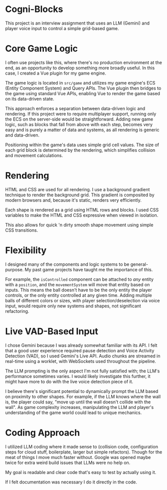 # Cogni-Blocks

This project is an interview assignment that uses an LLM (Gemini) and player voice input to control a simple grid-based game.

# Core Game Logic

I often use projects like this, where there's no production environment at the end, as an opportunity to develop something more broadly useful. In this case, I created a Vue plugin for my game engine.

The game logic is located in `src/game` and utilizes my game engine's ECS (Entity Component System) and Query APIs. The Vue plugin then bridges to the game using standard Vue APIs, enabling Vue to render the game based on its data-driven state.

This approach enforces a separation between data-driven logic and rendering. If this project were to require multiplayer support, running only the ECS on the server-side would be straightforward. Adding new game logic, such as blocks that fall from above with each step, becomes very easy and is purely a matter of data and systems, as all rendering is generic and data-driven.

Positioning within the game's data uses simple grid cell values. The size of each grid block is determined by the rendering, which simplifies collision and movement calculations.

# Rendering

HTML and CSS are used for all rendering. I use a background gradient technique to render the background grid. This gradient is composited by modern browsers and, because it's static, renders very efficiently.

Each shape is rendered as a grid using HTML rows and blocks. I used CSS variables to make the HTML and CSS expressive when viewed in isolation.

This also allows for quick 'n dirty smooth shape movement using simple CSS transitions.

# Flexibility

I designed many of the components and logic systems to be general-purpose. My past game projects have taught me the importance of this.

For example, the `isControlled` component can be attached to *any* entity with a `position`, and the `movementSystem` will move that entity based on inputs. This means the ball doesn't have to be the only entity the player controls, or the only entity controlled at any given time. Adding multiple balls of different colors or sizes, with player selection/deselection via voice input, would require only new systems and shapes, not significant refactoring.

# Live VAD-Based Input

I chose Gemini because I was already somewhat familiar with its API. I felt that a good user experience required pause detection and Voice Activity Detection (VAD), so I used Gemini's Live API. Audio chunks are streamed in real-time using a worklet, with WebSockets used throughout the pipeline.

The LLM prompting is the only aspect I'm not fully satisfied with; the LLM's performance sometimes varies. I would likely investigate this further, it might have more to do with the live voice detection piece of it.

I believe there's significant potential to dynamically prompt the LLM based on proximity to other shapes. For example, if the LLM knows where the wall is, the player could say, "move up until the wall doesn't collide with the wall". As game complexity increases, manipulating the LLM and player's understanding of the game world could lead to unique mechanics.


# Coding Approach

I utilized LLM coding where it made sense to (collision code, configuration steps for cloud stuff, boilerplate, larger but simple refactors). Though for the meat of things I move much faster without. Google was opened maybe twice for extra weird build issues that LLMs were no help on.

My goal is readable and clear code that's easy to test by actually using it.

If I felt documentation was necessary I do it directly in the code.